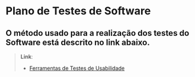 # Plano de Testes de Software

## O método usado para a realização dos testes do Software está descrito no link abaixo.

> **Link**:
> - [Ferramentas de Testes de Usabilidade](https://github.com/ICEI-PUC-Minas-PMV-SI/pmv-si-2021-1-e1-proj-web-t3-lavanderia-por-assinatura/blob/main/docs/pdf/LAVANDEIRA.pdf)
